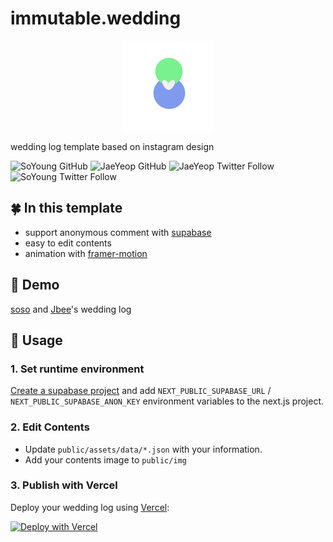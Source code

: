# immutable.wedding

<div align="center">

  <img src="./public/assets/favicon/icon_144x144.png" width="144px" />

</div>

wedding log template based on instagram design

![SoYoung GitHub](https://img.shields.io/github/followers/SoYoung210?label=soso&style=social)
![JaeYeop GitHub](https://img.shields.io/github/followers/JaeYeopHan?label=Jbee&style=social)
![JaeYeop Twitter Follow](https://img.shields.io/twitter/follow/JbeeLjyhanll?label=Follow%20Jbee&style=social)
![SoYoung Twitter Follow](https://img.shields.io/twitter/follow/th096?label=Follow%20soso&style=social)

## 🍀 In this template

- support anonymous comment with [supabase](https://supabase.io/)
- easy to edit contents
- animation with [framer-motion](https://www.framer.com/motion/)

## 🤖 Demo

[soso](https://github.com/SoYoung210) and [Jbee](https://github.com/jaeYeopHan)'s wedding log

## 🚀 Usage

### 1. Set runtime environment

[Create a supabase project](https://supabase.io/docs/guides/with-nextjs) and add `NEXT_PUBLIC_SUPABASE_URL` / `NEXT_PUBLIC_SUPABASE_ANON_KEY` environment variables to the next.js project.

### 2. Edit Contents

- Update `public/assets/data/*.json` with your information.
- Add your contents image to `public/img`

### 3. Publish with Vercel

Deploy your wedding log using [Vercel](https://vercel.com/):

[![Deploy with Vercel](https://vercel.com/button)](https://vercel.com/new/git/external?repository-url=https://github.com/SoYoung210/immutable.wedding)
